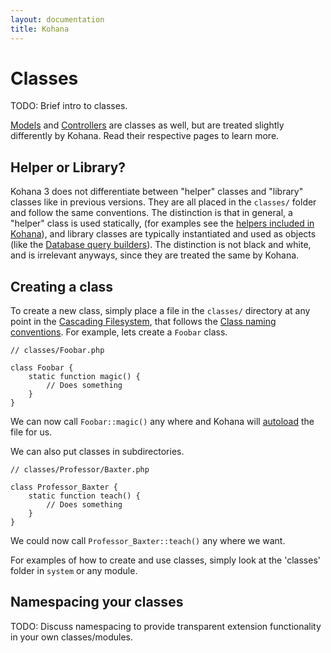 ```yaml
---
layout: documentation
title: Kohana
---
```

# Classes

TODO: Brief intro to classes.

[Models](/documentation/kohana/mvc/models) and [Controllers](/documentation/kohana/mvc/controllers) are classes as well, but are treated slightly differently by Kohana.  Read their respective pages to learn more.

## Helper or Library?

Kohana 3 does not differentiate between "helper" classes and "library" classes like in previous versions.  They are all placed in the `classes/` folder and follow the same conventions.  The distinction is that in general, a "helper" class is used statically,  (for examples see the [helpers included in Kohana](helpers)), and library classes are typically instantiated and used as objects (like the [Database query builders](../database/query/builder)).  The distinction is not black and white, and is irrelevant anyways, since they are treated the same by Kohana.

## Creating a class

To create a new class, simply place a file in the `classes/` directory at any point in the [Cascading Filesystem](/documentation/kohana/files), that follows the [Class naming conventions](/documentation/kohana/conventions#class-names-and-file-location).  For example, lets create a `Foobar` class.

	// classes/Foobar.php
	
	class Foobar {
		static function magic() {
			// Does something
		}
	}
	
We can now call `Foobar::magic()` any where and Kohana will [autoload](/documentation/kohana/autoloading) the file for us.

We can also put classes in subdirectories.

	// classes/Professor/Baxter.php
	
	class Professor_Baxter {
		static function teach() {
			// Does something
		}
	}
	
We could now call `Professor_Baxter::teach()` any where we want.

For examples of how to create and use classes, simply look at the 'classes' folder in `system` or any module.

## Namespacing your classes

TODO: Discuss namespacing to provide transparent extension functionality in your own classes/modules.
